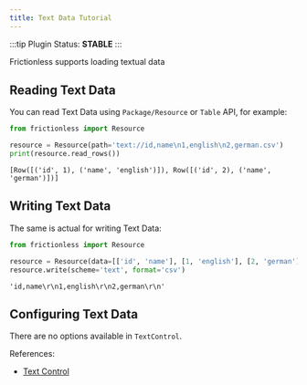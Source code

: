 ```yaml
---
title: Text Data Tutorial
---
```


:::tip Plugin
Status: **STABLE**
:::

Frictionless supports loading textual data

## Reading Text Data

You can read Text Data using `Package/Resource` or `Table` API, for example:


```python
from frictionless import Resource

resource = Resource(path='text://id,name\n1,english\n2,german.csv')
print(resource.read_rows())
```

    [Row([('id', 1), ('name', 'english')]), Row([('id', 2), ('name', 'german')])]


## Writing Text Data

The same is actual for writing Text Data:


```python
from frictionless import Resource

resource = Resource(data=[['id', 'name'], [1, 'english'], [2, 'german']])
resource.write(scheme='text', format='csv')
```




    'id,name\r\n1,english\r\n2,german\r\n'



## Configuring Text Data

There are no options available in `TextControl`.

References:
- [Text Control](https://frictionlessdata.io/tooling/python/controls-reference/#text)
